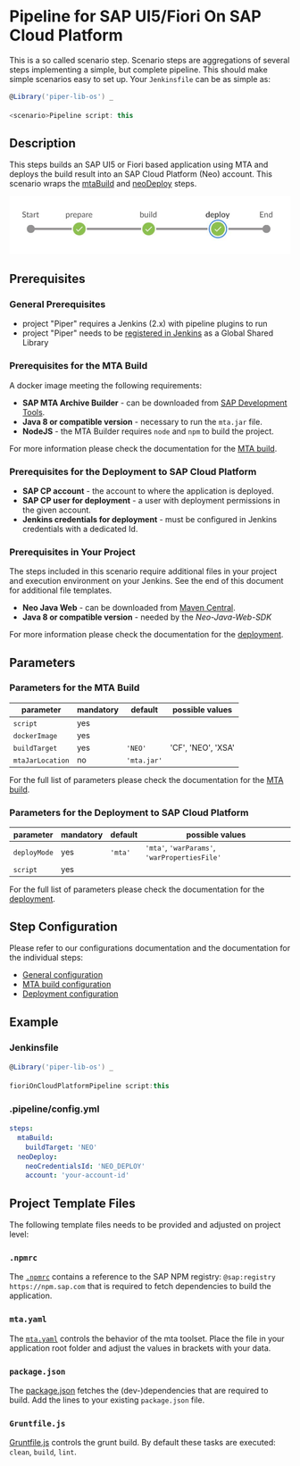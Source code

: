 # Pipeline for SAP UI5/Fiori On SAP Cloud Platform

This is a so called scenario step. Scenario steps are aggregations of several steps implementing a simple, but complete pipeline. This should make simple scenarios easy to set up. Your `Jenkinsfile` can be as simple as:

```groovy
@Library('piper-lib-os') _

<scenario>Pipeline script: this
```

## Description

This steps builds an SAP UI5 or Fiori based application using MTA and deploys the build result into an SAP Cloud Platform (Neo) account. This scenario wraps the [mtaBuild](mtaBuild.md) and [neoDeploy](neoDeploy.mta) steps.

![This pipeline in Jenkins Blue Ocean](images/pipeline.jpg)

## Prerequisites

### General Prerequisites

- project "Piper" requires a Jenkins (2.x) with pipeline plugins to run
- project "Piper" needs to be [registered in Jenkins](https://github.com/SAP/jenkins-library/blob/master/README.md) as a Global Shared Library

### Prerequisites for the MTA Build

A docker image meeting the following requirements:
- **SAP MTA Archive Builder** - can be downloaded from [SAP Development Tools](https://tools.hana.ondemand.com/#cloud).
- **Java 8 or compatible version** - necessary to run the `mta.jar` file.
- **NodeJS** - the MTA Builder requires `node` and `npm` to build the project.

For more information please check the documentation for the [MTA build](mtaBuild.md).

### Prerequisites for the Deployment to SAP Cloud Platform

- **SAP CP account** - the account to where the application is deployed.
- **SAP CP user for deployment** - a user with deployment permissions in the given account.
- **Jenkins credentials for deployment** - must be configured in Jenkins credentials with a dedicated Id.

### Prerequisites in Your Project

The steps included in this scenario require additional files in your project and execution environment on your Jenkins. See the end of this document for additional file templates.

- **Neo Java Web** - can be downloaded from [Maven Central](http://central.maven.org/maven2/com/sap/cloud/neo-java-web-sdk/).
- **Java 8 or compatible version** - needed by the *Neo-Java-Web-SDK*

For more information please check the documentation for the [deployment](neoDeploy.md).

## Parameters

### Parameters for the MTA Build

| parameter        | mandatory | default                                                | possible values    |
| -----------------|-----------|--------------------------------------------------------|--------------------|
| `script`         | yes       |                                                        |                    |
| `dockerImage`    | yes       |                                                        |                    |
| `buildTarget`    | yes       | `'NEO'`                                                | 'CF', 'NEO', 'XSA' |
| `mtaJarLocation` | no        | `'mta.jar'`                                        |                    |

For the full list of parameters please check the documentation for the [MTA build](mtaBuild.md).

### Parameters for the Deployment to SAP Cloud Platform

| parameter          | mandatory | default                       | possible values                                 |
| -------------------|-----------|-------------------------------|-------------------------------------------------|
| `deployMode`       | yes       | `'mta'`                       | `'mta'`, `'warParams'`, `'warPropertiesFile'`   |
| `script`           | yes       |                               |                                                 |

For the full list of parameters please check the documentation for the [deployment](neoDeploy.md).

## Step Configuration

Please refer to our configurations documentation and the documentation for the individual steps:

- [General configuration](configuration)
- [MTA build configuration](mtaBuild.md)
- [Deployment configuration](neoDeploy.md)

## Example

### Jenkinsfile

```groovy
@Library('piper-lib-os') _

fioriOnCloudPlatformPipeline script:this
```

### .pipeline/config.yml

```yaml
steps:
  mtaBuild:
    buildTarget: 'NEO'
  neoDeploy:
    neoCredentialsId: 'NEO_DEPLOY'
    account: 'your-account-id'
```

## Project Template Files

The following template files needs to be provided and adjusted on project level:

### `.npmrc`

The [`.npmrc`](documentation/docs/scenarios/ui5-sap-cp/files/.npmrc)
  contains a reference to the SAP NPM registry: `@sap:registry https://npm.sap.com` that is required to fetch dependencies to build the application.

### `mta.yaml`

The [`mta.yaml`](documentation/docs/scenarios/ui5-sap-cp/files/mta.yaml) controls the behavior of the mta toolset. Place the file in your application root folder and adjust the values in brackets with your data.

### `package.json`

The [package.json](documentation/docs/scenarios/ui5-sap-cp/files/package.json) fetches the (dev-)dependencies that are required to build. Add the lines to your existing `package.json` file.

### `Gruntfile.js`

[Gruntfile.js](documentation/docs/scenarios/ui5-sap-cp/files/Gruntfile.js) controls the grunt build. By default these tasks are executed: `clean`, `build`, `lint`.
